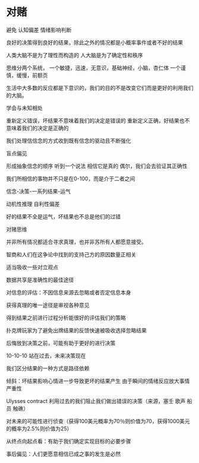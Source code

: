 # 对赌

避免
认知偏差
情绪影响判断

良好的决策得到良好的结果，除此之外的情况都是小概率事件或者不好的结果

人类大脑不是为了理性而构造的
人大脑是为了确定性和秩序

思维分两个系统，
一个敏捷，迅速，无意识，基础神经，小脑，杏仁体
一个谨慎，缓慢，前额页

生活中大多数的反应都是下意识的，我们的目的不是改变它们而是更好的利用我们的大脑。

学会与未知相处

重新定义错误，坏结果不意味着我们的决定是错误的
重新定义正确，好结果也不意味着我们的决定是正确的

我们处理信信念的方式收到既有信念的驱动且不断强化

盲点偏见

形成抽象信念的顺序
听到一个说法
相信它是真的
偶尔，我们会去验证其正确性

我们所相信的事物并不只是在0-100，而是介于二者之间

信念-决策-一系列结果-运气

动机性推理
自利性偏差

好的结果不全是运气，坏结果也不总是他们的过错

对赌思维

并非所有情况都适合寻求真理，也并非苏所有人都愿意接受。

智商和人们在这争论中找到的支持己方的原因数量正相关

适当吸收一些对立观点

数据共享是准确性的最佳途径

对信息的评估：不因信息来源去忽略或者否定信息本身

获得真理的唯一途径是审视各种意见

得到结果之前进行过程分析能很好的评估我们的策略

扑克牌玩家为了避免出牌结果的反馈快速被吸收选择忽略结果

后悔放到决策之前，可能有助于更好的进行决策

10-10-10 站在过去，未来决策现在

我们区分结果的一种方式是路径依赖

倾斜：坏结果影响心情进一步导致更坏的结果产生
由于瞬间的情绪反应放大事情严重性

Ulysses contract
利用过去的我们阻止我们做出错误的决策（来源，塞壬 歌声 船员 触礁）

对未来的可能性进行侦查（获得100美元概率为70％则价值为70，获得1000美元的概率为2.5%则价值为25）

从终点向起点看：有助于我们确定实现目标的必要步骤

事后偏见：人们更愿意相信已成之事的发生是必然